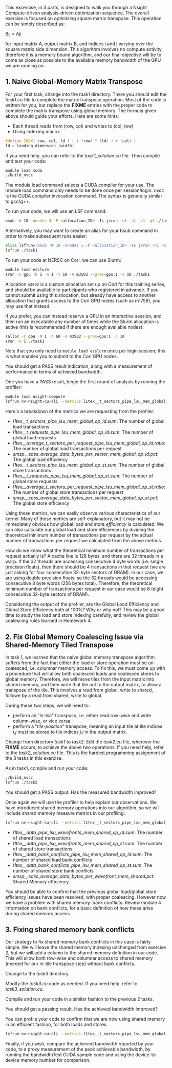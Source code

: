 This excercise, in 3 parts, is designed to walk you through a Nsight Compute-driven analysis-driven optimization sequence. The overall exercise is focused on optimizing square matrix transpose.  This operation can be simply described as:

Bij = Aji

for input matrix A, output matrix B, and indices i and j varying over the square matrix side dimension.  This algorithm involves no compute activity, therefore it is a memory bound algorithm, and our final objective will be to come as close as possible to the available memory bandwidth of the GPU we are running on.

## **1. Naive Global-Memory Matrix Transpose**

For your first task, change into the *task1* directory. There you should edit the *task1.cu* file to complete the matrix transpose operation. Most of the code is written for you, but replace the **FIXME** entries with the proper code to complete the matrix transpose using global memory. The formula given above should guide your efforts. Here are some hints:

 - Each thread reads from (row, col) and writes to (col, row)
 - Using indexing macro:

```cpp
#define INDX( row, col, ld ) ( ( (row) * (ld) ) + (col) ) 
ld = leading dimension (width)
```

If you need help, you can refer to the *task1_solution.cu* file.  Then compile and test your code:

```bash
module load cuda
./build_nvcc
```

The module load command selects a CUDA compiler for your use. The module load command only needs to be done once per session/login. *nvcc* is the CUDA compiler invocation command. The syntax is generally similar to gcc/g++.

To run your code, we will use an LSF command:

```bash
bsub -W 10 -nnodes 1 -P <allocation_ID> -Is jsrun -n1 -a1 -c1 -g1 ./task1
```

Alternatively, you may want to create an alias for your bsub command in order to make subsequent runs easier:

```bash
alias lsfrun='bsub -W 10 -nnodes 1 -P <allocation_ID> -Is jsrun -n1 -a1 -c1 -g1'
lsfrun ./task1
```

To run your code at NERSC on Cori, we can use Slurm:

```bash
module load esslurm
srun -C gpu -N 1 -n 1 -t 10 -A m3502 --gres=gpu:1 -c 10 ./task1
```

Allocation `m3502` is a custom allocation set up on Cori for this training series, and should be available to participants who registered in advance. If you cannot submit using this allocation, but already have access to another allocation that grants access to the Cori GPU nodes (such as m1759), you may use that instead.

If you prefer, you can instead reserve a GPU in an interactive session, and then run an executable any number of times while the Slurm allocation is active (this is recommended if there are enough available nodes):

```bash
salloc -C gpu -N 1 -t 60 -A m3502 --gres=gpu:1 -c 10
srun -n 1 ./task1
```

Note that you only need to `module load esslurm` once per login session; this is what enables you to submit to the Cori GPU nodes.

You should get a PASS result indication, along with a measurement of performance in terms of achieved bandwidth.

One you have a PASS result, begin the first round of analysis by running the profiler:

```bash
module load nsight-compute
lsfrun nv-nsight-cu-cli --metrics l1tex__t_sectors_pipe_lsu_mem_global_op_ld.sum,l1tex__t_requests_pipe_lsu_mem_global_op_ld.sum,l1tex__average_t_sectors_per_request_pipe_lsu_mem_global_op_ld.ratio,l1tex__t_sectors_pipe_lsu_mem_global_op_st.sum,l1tex__t_requests_pipe_lsu_mem_global_op_st.sum,l1tex__average_t_sectors_per_request_pipe_lsu_mem_global_op_st.ratio,smsp__sass_average_data_bytes_per_sector_mem_global_op_ld.pct,smsp__sass_average_data_bytes_per_sector_mem_global_op_st.pct ./task1
```

Here's a breakdown of the metrics we are requesting from the profiler:

 - *l1tex__t_sectors_pipe_lsu_mem_global_op_ld.sum*: The number of global load transactions
 - *l1tex__t_requests_pipe_lsu_mem_global_op_ld.sum*: The number of global load requests
 - *l1tex__average_t_sectors_per_request_pipe_lsu_mem_global_op_ld.ratio*: The number of global load transactions per request
 - *smsp__sass_average_data_bytes_per_sector_mem_global_op_ld.pct*: The global load efficiency
 - *l1tex__t_sectors_pipe_lsu_mem_global_op_st.sum*: The number of global store transactions
 - *l1tex__t_requests_pipe_lsu_mem_global_op_st.sum*: The number of global store requests
 - *l1tex__average_t_sectors_per_request_pipe_lsu_mem_global_op_st.ratio*: The number of global store transactions per request
 - *smsp__sass_average_data_bytes_per_sector_mem_global_op_st.pct*: The global store efficiency

Using these metrics, we can easily observe various characteristics of our kernel. Many of these metrics are self-explanatory, but it may not be immediately obvious how global load and store *efficiency* is calculated. We can also calculate our global load and store efficiences by dividing the theoretical minimum number of transactions per request by the actual number of transactions per request we calculated from the above metrics. 

How do we know what the theoretical minimum number of transactions per request actually is? A cache line is 128 bytes, and there are 32 threads in a warp. If the 32 threads are accessing consecutive 4 byte words (i.e. single precision floats), then there should be 4 transactions in that request (we are just asking for four consecutive 32-byte sectors of DRAM). In our case, we are using double precision floats, so the 32 threads would be accessing consecutive 8 byte words (256 bytes total). Therefore, the theoretical minimum number of transactions per request in our case would be 8 (eight consecutive 32-byte sectors of DRAM).

Considering the output of the profiler, are the Global Load Efficiency and Global Store Efficiency both at 100%? Why or why not? This may be a good time to study the load and store indexing carefully, and review the global coalescing rules learned in Homework 4.

## **2. Fix Global Memory Coalescing Issue via Shared-Memory Tiled Transpose**

In task 1, we learned that the naive global memory transpose algorithm suffers from the fact that either the load or store operation must be un-coalesced, i.e. columnar memory access. To fix this, we must come up with a procedure that will allow both coalesced loads and coalesced stores to global memory. Therefore, we will move tiles from the input matrix into shared memory, and then write that tile out to the output matrix, to allow a transpose of the tile. This involves a read from global, write to shared, followe by a read from shared, write to global.

During these two steps, we will need to:

- perform an "*in-tile*" transpose, i.e. either read row-wise and write column-wise, or vice versa
- perform a "*tile-position*" transpose, meaning an input tile at tile indices *i,j* must be stored to tile indices *j,i* in the output matrix.

Change from directory *task1* to *task2*.  Edit the *task2.cu* file, wherever the **FIXME** occurs, to achieve the above two operations. If you need help, refer to the *task2_solution.cu* file. This is the hardest programming assignment of the 3 tasks in this exercise.

As in task1, compile and run your code:

```bash
./build_nvcc
lsfrun ./task2
```

You should get a PASS output.  Has the measured bandwidth improved?

Once again we will use the profiler to help explain our observations.  We have introduced shared memory operations into our algorithm, so we will include shared memory measure metrics in our profiling:

```bash
lsfrun nv-nsight-cu-cli --metrics l1tex__t_sectors_pipe_lsu_mem_global_op_ld.sum,l1tex__t_requests_pipe_lsu_mem_global_op_ld.sum,l1tex__average_t_sectors_per_request_pipe_lsu_mem_global_op_ld.ratio,l1tex__t_sectors_pipe_lsu_mem_global_op_st.sum,l1tex__t_requests_pipe_lsu_mem_global_op_st.sum,l1tex__average_t_sectors_per_request_pipe_lsu_mem_global_op_st.ratio,smsp__sass_average_data_bytes_per_sector_mem_global_op_ld.pct,smsp__sass_average_data_bytes_per_sector_mem_global_op_st.pct,l1tex__data_pipe_lsu_wavefronts_mem_shared_op_ld.sum,l1tex__data_pipe_lsu_wavefronts_mem_shared_op_st.sum,l1tex__data_bank_conflicts_pipe_lsu_mem_shared_op_ld.sum,l1tex__data_bank_conflicts_pipe_lsu_mem_shared_op_st.sum,smsp__sass_average_data_bytes_per_wavefront_mem_shared.pct ./task2
```

 - *l1tex__data_pipe_lsu_wavefronts_mem_shared_op_ld.sum*: The number of shared load transactions
 - *l1tex__data_pipe_lsu_wavefronts_mem_shared_op_st.sum*: The number of shared store transactions
 - *l1tex__data_bank_conflicts_pipe_lsu_mem_shared_op_ld.sum*: The number of shared load bank conflicts
 - *l1tex__data_bank_conflicts_pipe_lsu_mem_shared_op_st.sum*: The number of shared store bank conflicts
 - *smsp__sass_average_data_bytes_per_wavefront_mem_shared.pct*: Shared Memory efficiency

You should be able to confirm that the previous global load/global store efficiency issues have been resolved, with proper coalescing.  However now we have a problem with shared memory: bank conflicts.  Review module 4 information on bank conflicts, for a basic definition of how these arise during shared memory access.

## **3. Fixing shared memory bank conflicts**

Our strategy to fix shared memory bank conflicts in this case is fairly simple. We will leave the shared memory indexing unchanged from exercise 2, but we will add a column to the shared memory definition in our code. This will allow both row-wise and columnar access to shared memory (needed for our in-tile transpose step) without bank conflicts.

Change to the *task3* directory.

Modify the *task3.cu* code as needed. If you need help, refer to *task3_solution.cu*.

Compile and run your code in a similar fashion to the previous 2 tasks.

You should get a passing result. Has the achieved bandwidth improved?

You can profile your code to confirm that we are now using shared memory in an efficient fashion, for both loads and stores.

```bash
lsfrun nv-nsight-cu-cli --metrics l1tex__t_sectors_pipe_lsu_mem_global_op_ld.sum,l1tex__t_requests_pipe_lsu_mem_global_op_ld.sum,l1tex__average_t_sectors_per_request_pipe_lsu_mem_global_op_ld.ratio,l1tex__t_sectors_pipe_lsu_mem_global_op_st.sum,l1tex__t_requests_pipe_lsu_mem_global_op_st.sum,l1tex__average_t_sectors_per_request_pipe_lsu_mem_global_op_st.ratio,smsp__sass_average_data_bytes_per_sector_mem_global_op_ld.pct,smsp__sass_average_data_bytes_per_sector_mem_global_op_st.pct,l1tex__data_pipe_lsu_wavefronts_mem_shared_op_ld.sum,l1tex__data_pipe_lsu_wavefronts_mem_shared_op_st.sum,l1tex__data_bank_conflicts_pipe_lsu_mem_shared_op_ld.sum,l1tex__data_bank_conflicts_pipe_lsu_mem_shared_op_st.sum,smsp__sass_average_data_bytes_per_wavefront_mem_shared.pct  ./task3
```

Finally, if you wish, compare the achieved bandwidth reported by your code, to a proxy measurement of the peak achievable bandwidth, by running the bandwidthTest CUDA sample code and using the device-to-device memory number for comparison.
